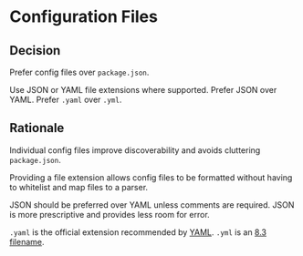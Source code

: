 # Configuration Files

## Decision

Prefer config files over `package.json`.

Use JSON or YAML file extensions where supported.
Prefer JSON over YAML.
Prefer `.yaml` over `.yml`.

## Rationale

Individual config files improve discoverability and avoids cluttering `package.json`.

Providing a file extension allows config files to be formatted without having to whitelist and map files to a parser.

JSON should be preferred over YAML unless comments are required.
JSON is more prescriptive and provides less room for error.

`.yaml` is the official extension recommended by [YAML](https://yaml.org/faq.html).
`.yml` is an [8.3 filename](https://en.wikipedia.org/wiki/8.3_filename).
